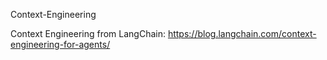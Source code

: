 Context-Engineering


Context Engineering from LangChain: https://blog.langchain.com/context-engineering-for-agents/
